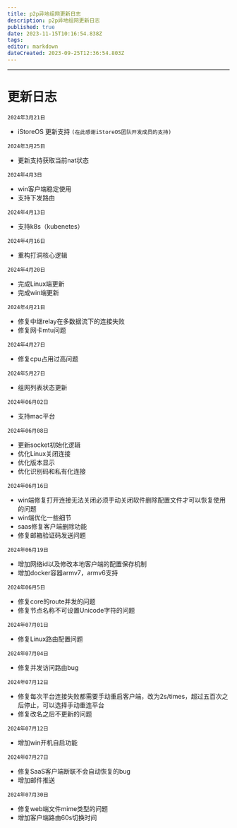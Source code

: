 ```yaml
---
title: p2p异地组网更新日志
description: p2p异地组网更新日志
published: true
date: 2023-11-15T10:16:54.838Z
tags: 
editor: markdown
dateCreated: 2023-09-25T12:36:54.803Z
---
```



-------------
# 更新日志
`2024年3月21日`  

* iStoreOS 更新支持 `(在此感谢iStoreOS团队开发成员的支持)`

`2024年3月25日`  

* 更新支持获取当前nat状态

`2024年4月3日`  

* win客户端稳定使用
* 支持下发路由

`2024年4月13日`  
* 支持k8s（kubenetes）

`2024年4月16日`  
* 重构打洞核心逻辑

`2024年4月20日`  
* 完成Linux端更新
* 完成win端更新

`2024年4月21日`  
* 修复中继relay在多数据流下的连接失败
* 修复网卡mtu问题

`2024年4月27日`
* 修复cpu占用过高问题

`2024年5月27日`
* 组网列表状态更新

`2024年06月02日`
* 支持mac平台

`2024年06月08日`
* 更新socket初始化逻辑
* 优化Linux关闭连接
* 优化版本显示
* 优化识别码和私有化连接
  
`2024年06月16日`
* win端修复打开连接无法关闭必须手动关闭软件删除配置文件才可以恢复使用的问题
* win端优化一些细节
* saas修复客户端删除功能
* 修复邮箱验证码发送问题

`2024年06月19日`
* 增加网络id以及修改本地客户端的配置保存机制
* 增加docker容器armv7，armv6支持

`2024年06月5日`
* 修复core的route并发的问题
* 修复节点名称不可设置Unicode字符的问题

`2024年07月01日`
* 修复Linux路由配置问题

`2024年07月04日`
* 修复并发访问路由bug

`2024年07月12日`
* 修复每次平台连接失败都需要手动重启客户端，改为2s/times，超过五百次之后停止，可以选择手动重连平台
* 修复改名之后不更新的问题

`2024年07月12日`  
* 增加win开机自启功能

`2024年07月27日`  
* 修复SaaS客户端断联不会自动恢复的bug
* 增加邮件推送

 `2024年07月30日`  
* 修复web端文件mime类型的问题
* 增加客户端路由60s切换时间